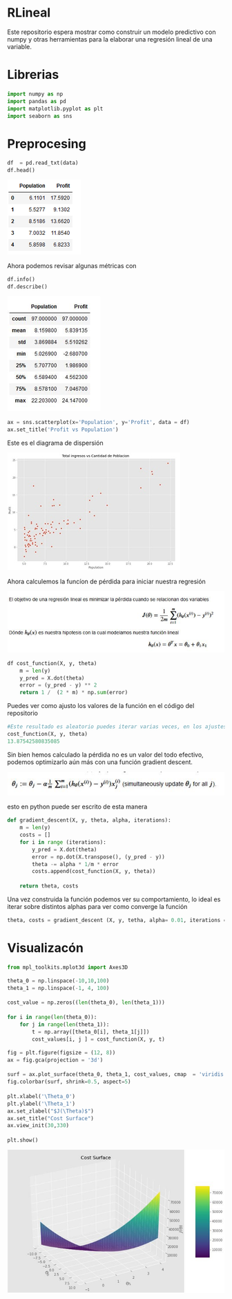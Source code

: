 # RLineal
Este repositorio espera mostrar como construir un modelo predictivo con numpy y otras herramientas para la elaborar una regresión lineal de una variable.

# Librerias

``` python 
import numpy as np
import pandas as pd
import matplotlib.pyplot as plt
import seaborn as sns
```


# Preprocesing
```python
df  = pd.read_txt(data)
df.head() 
```
![](img/head.JPG)

Ahora podemos revisar algunas métricas con 

```python
df.info()
df.describe()
```
![](img/describe.JPG)

``` python 
ax = sns.scatterplot(x='Population', y='Profit', data = df)
ax.set_title('Profit vs Population')
```

Este es el diagrama de dispersión

![](img/grap_1.JPG ) 

Ahora calculemos la funcíon de pérdida  para iniciar nuestra regresión

![](img/Latex_1.JPG)

```python
df cost_function(X, y, theta)
    m = len(y)
    y_pred = X.dot(theta)
    error = (y_pred - y) ** 2
    return 1 /  (2 * m) * np.sum(error)
```
Puedes ver como ajusto los valores de la función en el código del repositorio

```python
#Este resultado es aleatorio puedes iterar varias veces, en los ajustes de las variables genero un theta o peso para cada variable de manera aletoria.
cost_function(X, y, theta)
13.87542580835085
```
Sin bien hemos calculado la pérdida no es un valor del todo efectivo, podemos optimizarlo aún más con una función gradient descent.

![](img/Latex_2.JPG)

esto en python puede ser escrito de esta manera
```python 
def gradient_descent(X, y, theta, alpha, iterations):
    m = len(y)
    costs = []
    for i in range (iterations):
        y_pred = X.dot(theta)
        error = np.dot(X.transpose(), (y_pred - y))
        theta -= alpha * 1/m * error
        costs.append(cost_function(X, y, theta))

    return theta, costs 
``` 

Una vez construida la función podemos ver su comportamiento, lo ideal es iterar sobre distintos alphas para ver como converge la función
```python
theta, costs = gradient_descent (X, y, tetha, alpha= 0.01, iterations =1000)
```

# Visualizacón

```python
from mpl_toolkits.mplot3d import Axes3D
```

```python 
theta_0 = np.linspace(-10,10,100)
theta_1 = np.linspace(-1, 4, 100)

cost_value = np.zeros((len(theta_0), len(theta_1)))

for i in range(len(theta_0)):
    for j in range(len(theta_1)):
        t = np.array([theta_0[i], theta_1[j]])
        cost_values[i, j ] = cost_function(X, y, t)
```

```python 
fig = plt.figure(figsize = (12, 8))
ax = fig.gca(projection = '3d')

surf = ax.plot_surface(theta_0, theta_1, cost_values, cmap  = 'viridis', linewidth = 0.2)
fig.colorbar(surf, shrink=0.5, aspect=5)

plt.xlabel('\Theta_0')
plt.ylabel('\Theta_1')
ax.set_zlabel("$J(\Theta)$")
ax.set_title("Cost Surface")
ax.view_init(30,330)

plt.show()
```

![](img/graph_2.JPG)



